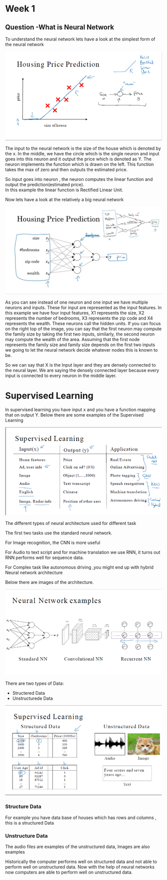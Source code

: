


# Week 1

##  Question -What is Neural Network

To understand the neural network lets have a look at the simplest form of the neural network


![Example2](https://raw.githubusercontent.com/106AbdulBasit/Deep-learning-Notes-Interview-Questions--CS-Standford230-Andrew-Ng-Kian-Katanforoosh/main/Images/Single%20Neuron.PNG)

The input to the neural network is the size of the house which is denoted by the x.  In the middle, we have the circle which is the single neuron and input goes into this neuron and it output the price which is denoted as Y. The neuron implements the function which is drawn on the left. This function takes the max of zero and then outputs the estimated price. 

So input goes into neuron , the neuron computes the linear function and output the prediction(estimated price).  
 In this example the linear function is Rectified Linear Unit.
 
 Now lets have a look at the relatively a big neural network
 
 ![Simple Neural Networl](https://raw.githubusercontent.com/106AbdulBasit/Deep-learning-Notes-Interview-Questions--CS-Standford230-Andrew-Ng-Kian-Katanforoosh/main/Images/Simple%20Neural%20Network.PNG)


As you can see instead of one neuron and one input we have multiple neurons and inputs.  These for input are represented as the input features. In this example we have four input features, X1 represents the size, X2 represents the number of bedrooms, X3 represents the zip code and X4 represents the wealth.  These neurons call the hidden units. If you can focus on the right top of the image, you can say that the first neuron may compute the family size by taking the first two inputs, similarly, the second neuron may compute the wealth of the area. Assuming that the first node represents the family size and family size depends on the first two inputs we going to let the neural network decide whatever nodes this is known to be.

 So we can say that X is the Input layer and they are densely connected to the neural layer. We are saying the densely connected layer because every input is connected to every neuron in the middle layer.
 
 
 # Supervised Learning
 
 In supervised learning you have input x and you  have a function mapping that on output Y.  Below there are some examples of the Supervised Learning
 
 ![Supervised Learning](https://raw.githubusercontent.com/106AbdulBasit/Deep-learning-Notes-Interview-Questions--CS-Standford230-Andrew-Ng-Kian-Katanforoosh/main/Images/Supervised%20Learning.PNG)
 
 
The different types of neural architecture used for different task
 
 The first two tasks use the standard neural network.
 
 For Image recognition, the CNN is more useful
 
 For  Audio to text script and for machine translation we use RNN, it turns out RNN performs well for sequence data.
 
 For Complex task like autonomous driving ,you might end up with hybrid Neural network architecture
 
 Below there are images of the architecture.

 
 ![NN Types](https://raw.githubusercontent.com/106AbdulBasit/Deep-learning-Notes-Interview-Questions--CS-Standford230-Andrew-Ng-Kian-Katanforoosh/main/Images/Neural%20Network%20Examples.PNG)
 
 There are two types of Data:
 - Structered Data
 - Unstructurede Data

![Structure and Unstructure Data](https://raw.githubusercontent.com/106AbdulBasit/Deep-learning-Notes-Interview-Questions--CS-Standford230-Andrew-Ng-Kian-Katanforoosh/main/Images/Structered%20%26%20Unstruct%20data.PNG)

### Structure Data
For example you have data base of houses which has rows and columns , this is a structured Data

### Unstructure Data

The audio files are examples of the unstructured data, Images are also examples

Historically the computer performs well on structured data and not able to perform well on unstructured data. Now with the help of neural networks now computers are able to perform well on unstructured data.



 
 

 
